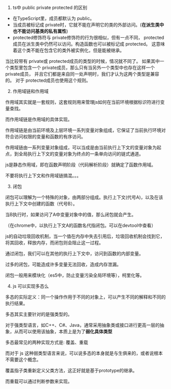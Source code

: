 1. ts中 public private protected 的区别

* 在TypeScript里，成员都默认为 public。
* 当成员被标记成 private时，它就不能在声明它的类的外部访问。(**在派生类中也不能访问基类的私有属性**)
* protected修饰符与 private修饰符的行为很相似，但有一点不同， protected成员在派生类中仍然可以访问。构造函数也可以被标记成 protected。 这意味着这个类不能在包含它的类外被实例化，但是能被继承。

当比较带有 private或 protected成员的类型的时候，情况就不同了。 如果其中一个类型里包含一个 private成员，那么只有当另外一个类型中也存在这样一个 private成员， 并且它们都是来自同一处声明时，我们才认为这两个类型是兼容的。 对于 protected成员也使用这个规则。

2. 作用域链和作用域

作用域其实就是一套规则，这套规则用来管理js如何在当前环境根据标识符进行变量查找。

而作用域链是作用域的具体实现。

作用域链是由当前环境及上层环境一系列变量对象组成，它保证了当前执行环境对符合访问权限的变量和函数的有序访问。

作用域链由一系列变量对象组成，可以当成是由当前执行上下文的变量对象为起点，到全局执行上下文的变量对象为终点的一条单向访问的链式通道。

js是静态作用域，即在函数声明阶段（代码解析阶段）就确定了函数作用域。

不要将执行上下文和作用域链搞混。。。

3. 闭包

闭包可以理解为一个特殊的对象，由两部分组成。执行上下文(代号A)，以及在该执行上下文中创建的函数（代号B）。

当B执行时，如果访问了A中变量对象中的值，那么闭包就会产生。

（在chrome中，以执行上下文A的函数名代指闭包。可以在devtool中查看）

js的自动垃圾回收机制，当一个值在内存中失去引用后，垃圾回收机制会找到它，将其回收，释放内存，而闭包则会阻止这一过程。

通过闭包，我们可以在其他的执行上下文中，访问到函数的内部变量。

过多的闭包，可能造成许多变量无法回收，造成内存泄漏。

闭包一般用来模块化（es5中，防止变量污染全局环境等），柯里化等。

4. js 可以实现多态么

多态的实际定义：同一个操作作用于不同的对象上，可以产生不同的解释和不同的执行结果。

多态其实主要针对的是强类型的。

对于强类型语言，如C++、C#、Java，通常采用抽象类或接口进行更高一层的抽象，从而可以使用该抽象，本质上是为了**弱化具体类型**

多态最常见的两种实现方式是: 覆盖、重载

而对于 js 这种弱类型语言来说，可以说多态的本身就是与生俱来的，或者说根本不需要这个概念。

覆盖指子类重新定义父类方法，这正好就是基于prototype的继承。

而重载可以通过判断参数来实现。



